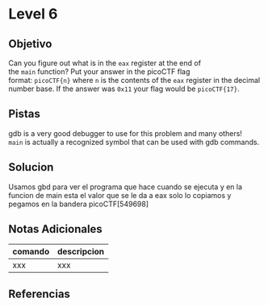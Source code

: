 # Level 6
## Objetivo
Can you figure out what is in the `eax` register at the end of the `main` function? Put your answer in the picoCTF flag format: `picoCTF{n}` where `n` is the contents of the `eax` register in the decimal number base. If the answer was `0x11` your flag would be `picoCTF{17}`.
## Pistas
gdb is a very good debugger to use for this problem and many others!
`main` is actually a recognized symbol that can be used with gdb commands.
## Solucion
Usamos gbd para ver el programa que hace cuando se ejecuta y en la funcion de main esta el valor que se le da a eax solo lo copiamos y pegamos en la bandera
picoCTF[549698]
## Notas Adicionales
|comando|descripcion|
|-------|-----------|
|xxx|xxx|
## Referencias

